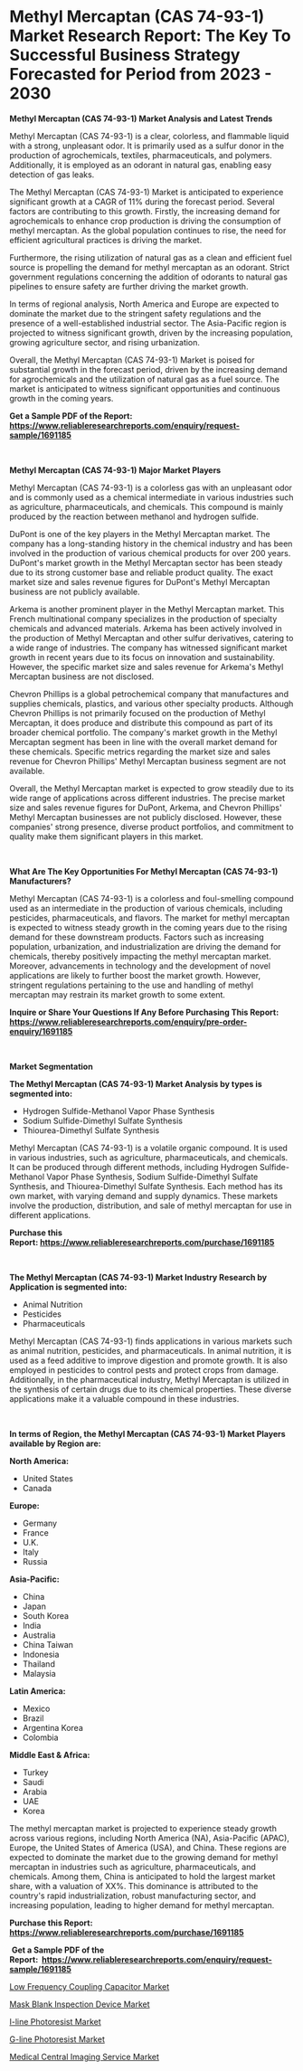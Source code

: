 <p><h1>Methyl Mercaptan (CAS 74-93-1) Market Research Report: The Key To Successful Business Strategy Forecasted for Period from 2023 - 2030</h1></p><p><strong>Methyl Mercaptan (CAS 74-93-1) Market Analysis and Latest Trends</strong></p>
<p><p>Methyl Mercaptan (CAS 74-93-1) is a clear, colorless, and flammable liquid with a strong, unpleasant odor. It is primarily used as a sulfur donor in the production of agrochemicals, textiles, pharmaceuticals, and polymers. Additionally, it is employed as an odorant in natural gas, enabling easy detection of gas leaks.</p><p>The Methyl Mercaptan (CAS 74-93-1) Market is anticipated to experience significant growth at a CAGR of 11% during the forecast period. Several factors are contributing to this growth. Firstly, the increasing demand for agrochemicals to enhance crop production is driving the consumption of methyl mercaptan. As the global population continues to rise, the need for efficient agricultural practices is driving the market.</p><p>Furthermore, the rising utilization of natural gas as a clean and efficient fuel source is propelling the demand for methyl mercaptan as an odorant. Strict government regulations concerning the addition of odorants to natural gas pipelines to ensure safety are further driving the market growth.</p><p>In terms of regional analysis, North America and Europe are expected to dominate the market due to the stringent safety regulations and the presence of a well-established industrial sector. The Asia-Pacific region is projected to witness significant growth, driven by the increasing population, growing agriculture sector, and rising urbanization.</p><p>Overall, the Methyl Mercaptan (CAS 74-93-1) Market is poised for substantial growth in the forecast period, driven by the increasing demand for agrochemicals and the utilization of natural gas as a fuel source. The market is anticipated to witness significant opportunities and continuous growth in the coming years.</p></p>
<p><strong>Get a Sample PDF of the Report:&nbsp; <a href="https://www.reliableresearchreports.com/enquiry/request-sample/1691185">https://www.reliableresearchreports.com/enquiry/request-sample/1691185</a></strong></p>
<p>&nbsp;</p>
<p><strong>Methyl Mercaptan (CAS 74-93-1) Major Market Players</strong></p>
<p><p>Methyl Mercaptan (CAS 74-93-1) is a colorless gas with an unpleasant odor and is commonly used as a chemical intermediate in various industries such as agriculture, pharmaceuticals, and chemicals. This compound is mainly produced by the reaction between methanol and hydrogen sulfide.</p><p>DuPont is one of the key players in the Methyl Mercaptan market. The company has a long-standing history in the chemical industry and has been involved in the production of various chemical products for over 200 years. DuPont's market growth in the Methyl Mercaptan sector has been steady due to its strong customer base and reliable product quality. The exact market size and sales revenue figures for DuPont's Methyl Mercaptan business are not publicly available.</p><p>Arkema is another prominent player in the Methyl Mercaptan market. This French multinational company specializes in the production of specialty chemicals and advanced materials. Arkema has been actively involved in the production of Methyl Mercaptan and other sulfur derivatives, catering to a wide range of industries. The company has witnessed significant market growth in recent years due to its focus on innovation and sustainability. However, the specific market size and sales revenue for Arkema's Methyl Mercaptan business are not disclosed.</p><p>Chevron Phillips is a global petrochemical company that manufactures and supplies chemicals, plastics, and various other specialty products. Although Chevron Phillips is not primarily focused on the production of Methyl Mercaptan, it does produce and distribute this compound as part of its broader chemical portfolio. The company's market growth in the Methyl Mercaptan segment has been in line with the overall market demand for these chemicals. Specific metrics regarding the market size and sales revenue for Chevron Phillips' Methyl Mercaptan business segment are not available.</p><p>Overall, the Methyl Mercaptan market is expected to grow steadily due to its wide range of applications across different industries. The precise market size and sales revenue figures for DuPont, Arkema, and Chevron Phillips' Methyl Mercaptan businesses are not publicly disclosed. However, these companies' strong presence, diverse product portfolios, and commitment to quality make them significant players in this market.</p></p>
<p>&nbsp;</p>
<p><strong>What Are The Key Opportunities For Methyl Mercaptan (CAS 74-93-1) Manufacturers?</strong></p>
<p><p>Methyl Mercaptan (CAS 74-93-1) is a colorless and foul-smelling compound used as an intermediate in the production of various chemicals, including pesticides, pharmaceuticals, and flavors. The market for methyl mercaptan is expected to witness steady growth in the coming years due to the rising demand for these downstream products. Factors such as increasing population, urbanization, and industrialization are driving the demand for chemicals, thereby positively impacting the methyl mercaptan market. Moreover, advancements in technology and the development of novel applications are likely to further boost the market growth. However, stringent regulations pertaining to the use and handling of methyl mercaptan may restrain its market growth to some extent.</p></p>
<p><strong>Inquire or Share Your Questions If Any Before Purchasing This Report: <a href="https://www.reliableresearchreports.com/enquiry/pre-order-enquiry/1691185">https://www.reliableresearchreports.com/enquiry/pre-order-enquiry/1691185</a></strong></p>
<p>&nbsp;</p>
<p><strong>Market Segmentation</strong></p>
<p><strong>The Methyl Mercaptan (CAS 74-93-1) Market Analysis by types is segmented into:</strong></p>
<p><ul><li>Hydrogen Sulfide-Methanol Vapor Phase Synthesis</li><li>Sodium Sulfide-Dimethyl Sulfate Synthesis</li><li>Thiourea-Dimethyl Sulfate Synthesis</li></ul></p>
<p><p>Methyl Mercaptan (CAS 74-93-1) is a volatile organic compound. It is used in various industries, such as agriculture, pharmaceuticals, and chemicals. It can be produced through different methods, including Hydrogen Sulfide-Methanol Vapor Phase Synthesis, Sodium Sulfide-Dimethyl Sulfate Synthesis, and Thiourea-Dimethyl Sulfate Synthesis. Each method has its own market, with varying demand and supply dynamics. These markets involve the production, distribution, and sale of methyl mercaptan for use in different applications.</p></p>
<p><strong>Purchase this Report:&nbsp;<a href="https://www.reliableresearchreports.com/purchase/1691185">https://www.reliableresearchreports.com/purchase/1691185</a></strong></p>
<p>&nbsp;</p>
<p><strong>The Methyl Mercaptan (CAS 74-93-1) Market Industry Research by Application is segmented into:</strong></p>
<p><ul><li>Animal Nutrition</li><li>Pesticides</li><li>Pharmaceuticals</li></ul></p>
<p><p>Methyl Mercaptan (CAS 74-93-1) finds applications in various markets such as animal nutrition, pesticides, and pharmaceuticals. In animal nutrition, it is used as a feed additive to improve digestion and promote growth. It is also employed in pesticides to control pests and protect crops from damage. Additionally, in the pharmaceutical industry, Methyl Mercaptan is utilized in the synthesis of certain drugs due to its chemical properties. These diverse applications make it a valuable compound in these industries.</p></p>
<p>&nbsp;</p>
<p><strong>In terms of Region, the Methyl Mercaptan (CAS 74-93-1) Market Players available by Region are:</strong></p>
<p>
    <p> <strong> North America: </strong>
        <ul>
            <li>United States</li>
            <li>Canada</li>
        </ul>
        </p> 
    <p> <strong> Europe: </strong>
        <ul>
            <li>Germany</li>
            <li>France</li>
            <li>U.K.</li>
            <li>Italy</li>
            <li>Russia</li>
        </ul>
        </p> 
    <p> <strong> Asia-Pacific: </strong>
        <ul>
            <li>China</li>
            <li>Japan</li>
            <li>South Korea</li>
            <li>India</li>
            <li>Australia</li>
            <li>China Taiwan</li>
            <li>Indonesia</li>
            <li>Thailand</li>
            <li>Malaysia</li>
        </ul>
        </p> 
    <p> <strong> Latin America: </strong>
        <ul>
            <li>Mexico</li>
            <li>Brazil</li>
            <li>Argentina Korea</li>
            <li>Colombia</li>
        </ul>
        </p> 
    <p> <strong> Middle East & Africa: </strong>
        <ul>
            <li>Turkey</li>
            <li>Saudi</li>
            <li>Arabia</li>
            <li>UAE</li>
            <li>Korea</li>
        </ul>
    </p>
    </p>
<p><p>The methyl mercaptan market is projected to experience steady growth across various regions, including North America (NA), Asia-Pacific (APAC), Europe, the United States of America (USA), and China. These regions are expected to dominate the market due to the growing demand for methyl mercaptan in industries such as agriculture, pharmaceuticals, and chemicals. Among them, China is anticipated to hold the largest market share, with a valuation of XX%. This dominance is attributed to the country's rapid industrialization, robust manufacturing sector, and increasing population, leading to higher demand for methyl mercaptan.</p></p>
<p><strong>Purchase this Report: <a href="https://www.reliableresearchreports.com/purchase/1691185">https://www.reliableresearchreports.com/purchase/1691185</a></strong></p>
<p>&nbsp;<strong>Get a Sample PDF of the Report:&nbsp;&nbsp;<a href="https://www.reliableresearchreports.com/enquiry/request-sample/1691185">https://www.reliableresearchreports.com/enquiry/request-sample/1691185</a></strong></p>
<p><strong></strong></p>
<p><p><a href="https://www.linkedin.com/pulse/low-frequency-coupling-capacitor-market-share-amp-new-8kbxe/">Low Frequency Coupling Capacitor Market</a></p><p><a href="https://medium.com/@emilywest91/mask-blank-inspection-device-market-size-reveals-the-best-marketing-channels-in-global-industry-73646b89f8b9">Mask Blank Inspection Device Market</a></p><p><a href="https://www.linkedin.com/pulse/i-line-photoresist-market-insights-players-forecast-kasse/">I-line Photoresist Market</a></p><p><a href="https://www.linkedin.com/pulse/g-line-photoresist-market-research-report-unlocks-analysis-0fqge/">G-line Photoresist Market</a></p><p><a href="https://medium.com/@lindabrewer15/medical-central-imaging-service-market-trends-forecast-and-competitive-analysis-to-2030-4885970b5609">Medical Central Imaging Service Market</a></p></p>